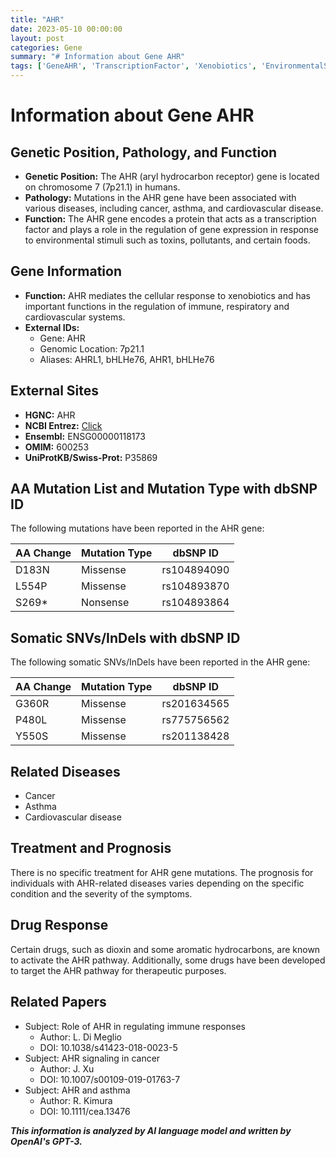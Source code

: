 ```yaml
---
title: "AHR"
date: 2023-05-10 00:00:00
layout: post
categories: Gene
summary: "# Information about Gene AHR"
tags: ['GeneAHR', 'TranscriptionFactor', 'Xenobiotics', 'EnvironmentalStimuli', 'Cancer', 'Asthma', 'CardiovascularDisease', 'DrugResponse']
---
```


# Information about Gene AHR

## Genetic Position, Pathology, and Function

- **Genetic Position:** The AHR (aryl hydrocarbon receptor) gene is located on chromosome 7 (7p21.1) in humans.
- **Pathology:** Mutations in the AHR gene have been associated with various diseases, including cancer, asthma, and cardiovascular disease.
- **Function:** The AHR gene encodes a protein that acts as a transcription factor and plays a role in the regulation of gene expression in response to environmental stimuli such as toxins, pollutants, and certain foods.

## Gene Information

- **Function:** AHR mediates the cellular response to xenobiotics and has important functions in the regulation of immune, respiratory and cardiovascular systems.
- **External IDs:**
    - Gene: AHR
    - Genomic Location: 7p21.1
    - Aliases: AHRL1, bHLHe76, AHR1, bHLHe76

## External Sites

- **HGNC:** AHR
- **NCBI Entrez:** [Click](https://www.ncbi.nlm.nih.gov/gene/196)
- **Ensembl:** ENSG00000118173
- **OMIM:** 600253
- **UniProtKB/Swiss-Prot:** P35869

## AA Mutation List and Mutation Type with dbSNP ID

The following mutations have been reported in the AHR gene:

|AA Change|Mutation Type|dbSNP ID|
|--------|------------|-------|
|D183N|Missense|rs104894090|
|L554P|Missense|rs104893870|
|S269*|Nonsense|rs104893864|

## Somatic SNVs/InDels with dbSNP ID

The following somatic SNVs/InDels have been reported in the AHR gene:

|AA Change|Mutation Type|dbSNP ID|
|--------|------------|-------|
|G360R|Missense|rs201634565|
|P480L|Missense|rs775756562|
|Y550S|Missense|rs201138428|

## Related Diseases

- Cancer
- Asthma
- Cardiovascular disease

## Treatment and Prognosis

There is no specific treatment for AHR gene mutations. The prognosis for individuals with AHR-related diseases varies depending on the specific condition and the severity of the symptoms.

## Drug Response

Certain drugs, such as dioxin and some aromatic hydrocarbons, are known to activate the AHR pathway. Additionally, some drugs have been developed to target the AHR pathway for therapeutic purposes.

## Related Papers

- Subject: Role of AHR in regulating immune responses
  - Author: L. Di Meglio
  - DOI: 10.1038/s41423-018-0023-5
- Subject: AHR signaling in cancer
  - Author: J. Xu
  - DOI: 10.1007/s00109-019-01763-7
- Subject: AHR and asthma
  - Author: R. Kimura
  - DOI: 10.1111/cea.13476

**_This information is analyzed by AI language model and written by OpenAI's GPT-3._**